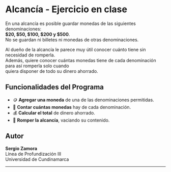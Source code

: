 # Alcancía - Ejercicio en clase

En una alcancía es posible guardar monedas de las siguientes denominaciones:  
**$20, $50, $100, $200 y $500**.  
No se guardan ni billetes ni monedas de otras denominaciones.

Al dueño de la alcancía le parece muy útil conocer cuánto tiene sin necesidad de romperla.  
Además, quiere conocer cuántas monedas tiene de cada denominación para así romperla solo cuando  
quiera disponer de todo su dinero ahorrado.

## Funcionalidades del Programa

- 🪙 **Agregar una moneda** de una de las denominaciones permitidas.
- 🔢 **Contar cuántas monedas** hay de cada denominación.
- 💰 **Calcular el total** de dinero ahorrado.
- 🔨 **Romper la alcancía**, vaciando su contenido.

## Autor

**Sergio Zamora**  
Línea de Profundización III  
Universidad de Cundinamarca  

---


